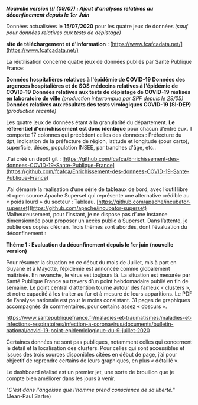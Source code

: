 ***Nouvelle version !!! (09/07) : Ajout d'analyses relatives au déconfinement depuis le 1er Juin*** 

Données actualisées le **15/07/2020**  pour les quatre jeux de données *(sauf pour données relatives aux tests de dépistage)*

**site de téléchargement et d'information** : [https://www.fcafcadata.net/](https://www.fcafcadata.net/)

La réutilisation concerne quatre jeux de données publiés par Santé Publique France: 

**Données hospitalières relatives à l'épidémie de COVID-19**
**Données des urgences hospitalières et de SOS médecins relatives à l'épidémie de COVID-19**
**Données relatives aux tests de dépistage de COVID-19 réalisés en laboratoire de ville** *(production interrompue par SPF depuis le 29/05)*
**Données relatives aux résultats des tests virologiques COVID-19 (SI-DEP)** *(production récente)*

Les quatre jeux de données étant à la granularité du département. **Le référentiel d'enrichissement est donc identique** pour chacun d’entre eux.
Il comporte 17 colonnes qui précèdent celles des données :
Préfecture du dpt, indication de la préfecture de région, latitude et longitude (pour carto), superficie, décès, population INSEE, par tranches d'âge, etc..

J'ai créé un dépôt git : [https://github.com/fcafca/Enrichissement-des-donnees-COVID-19-Sante-Publique-France](https://github.com/fcafca/Enrichissement-des-donnees-COVID-19-Sante-Publique-France)

J’ai démarré la réalisation d’une série de tableaux de bord, avec l’outil libre et open source Apache Superset qui représente une alternative crédible au « poids lourd » du secteur : Tableau.
[https://github.com/apache/incubator-superset](https://github.com/apache/incubator-superset)
Malheureusement, pour l’instant, je ne dispose pas d’une instance dimensionnée pour proposer un accès public à Superset.
Dans l’attente, je publie ces copies d’écran. Trois thèmes sont abordés, dont l'évaluation du déconfinement :

**Thème 1 : Evaluation du déconfinement depuis le 1er juin (nouvelle version)**

Pour résumer la situation en ce début du mois de Juillet, mis à part en Guyane et à Mayotte, l’épidémie est annoncée comme globalement maîtrisée.
En revanche, le virus est toujours là. La situation est mesurée par Santé Publique France au travers d’un point hebdomadaire publié en fin de semaine.
Le point central d’attention tourne autour des fameux « clusters », et notre capacité à les traiter au fur et à mesure de leurs apparitions.
Le PDF de l’analyse nationale est pour le moins consistant. 31 pages de graphiques accompagnés de commentaires, pour certains assez « obscurs ».

https://www.santepubliquefrance.fr/maladies-et-traumatismes/maladies-et-infections-respiratoires/infection-a-coronavirus/documents/bulletin-national/covid-19-point-epidemiologique-du-9-juillet-2020

Certaines données ne sont pas publiques, notamment celles qui concernent le détail et la localisation des clusters.
Pour celles qui sont accessibles et issues des trois sources disponibles citées en début de page, j’ai pour objectif de reprendre certains de leurs graphiques, en plus « détaillé ».

Le dashboard réalisé est un premier jet, une sorte de brouillon que je compte bien améliorer dans les jours à venir.

"*C'est dans l'angoisse que l'homme prend conscience de sa liberté.*" (Jean-Paul Sartre)
